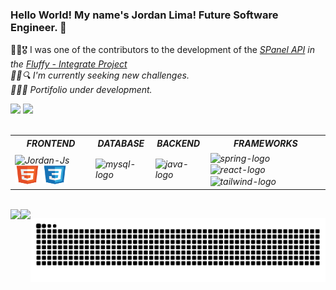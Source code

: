### Hello World! My name's Jordan Lima! Future Software Engineer. 👋

👨‍💻🎖️ I was one of the contributors to the development of the <a href="https://github.com/fluffyfatec/spanel" target="_blank"><i>SPanel API<i></a> in the <a href="https://github.com/fluffyfatec/" target="_blank"><i>Fluffy - Integrate Project<i></a>
 <a href="https://github.com/jordan-lima"></a><br>
👨‍💻🔍 I'm currently seeking new challenges.</h6>
 <br>
👨‍💻🚧 Portifolio under development.
 <br>
 <div>
  
  <img height="180em" src="https://github-readme-stats.vercel.app/api?username=jordan-lima&show_icons=true&theme=dracula&include_all_commits=true&count_private=true"/>
  <img height="180em" src="https://github-readme-stats.vercel.app/api/top-langs/?username=jordan-lima&layout=compact&langs_count=7&theme=dracula"/>
</div>
 <br>
<div>
 <table>
  <tr>
    <th>FRONTEND</th>
    <th>DATABASE</th>
    <th>BACKEND</th>
   <th>FRAMEWORKS</th>
  </tr>
  <tr>
    <td>
      <img align="center" alt="Jordan-Js" height="30" src="https://github.com/user-attachments/assets/6e1b4ff8-ef53-4808-92c5-280061d9202c">
      <img align="center" alt="Jordan-HTML" height="30" width="40" src="https://raw.githubusercontent.com/devicons/devicon/master/icons/html5/html5-original.svg">
      <img align="center" alt="Jordan-CSS" height="30" width="40" src="https://raw.githubusercontent.com/devicons/devicon/master/icons/css3/css3-original.svg">
   </td>
   <td>
    <img align="center" width="40" height="40" src="https://img.icons8.com/color/48/mysql-logo.png" alt="mysql-logo"/>
   </td>
    <td>
     <img align="center" width="40" height="40" src="https://img.icons8.com/3d-fluency/94/java.png" alt="java-logo"/>
   </td>
   <td>
    <img align="center" height="40" width="40" src="https://img.icons8.com/color/480/spring-logo.png" alt="spring-logo">
    <img align="center" height="40" width="40" src="https://cdn-icons-png.flaticon.com/512/15772/15772797.png" alt="react-logo">
    <img align="center" height="40" width="40" src="https://img.icons8.com/?size=100&id=CIAZz2CYc6Kc&format=png&color=000000" alt="tailwind-logo">
    

   </td>
 </tr>
</table>
</div>
<br>
<div style="display: flex; flex-direction: end;" > 
  <a href = "mailto:ceo@jordanlima.dev"><img src="https://img.shields.io/badge/Gmail-D14836?style=for-the-badge&logo=gmail&logoColor=white" target="_blank"></a>
  <a href="https://api.whatsapp.com/send?phone=5512988967233&text=Preciso%20do%20Dev!" target="_blank"><img src="https://img.shields.io/badge/WhatsApp-25D366?style=for-the-badge&logo=whatsapp&logoColor=white" target="_blank"></a> 
  


 
 ![Snake animation](https://github.com/jordan-lima/jordan-lima/blob/output/github-contribution-grid-snake.svg)
 </div>
